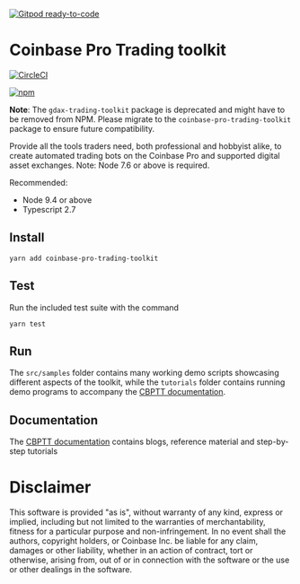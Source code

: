 [![Gitpod ready-to-code](https://img.shields.io/badge/Gitpod-ready--to--code-blue?logo=gitpod)](https://gitpod.io/#https://github.com/coinbase/coinbase-pro-trading-toolkit)

# Coinbase Pro Trading toolkit

[![CircleCI](https://circleci.com/gh/coinbase/coinbase-pro-trading-toolkit.svg?style=svg)](https://circleci.com/gh/coinbase/coinbase-pro-trading-toolkit)
<!-- ⛔️ AUTO-GENERATED-CONTENT:START (VERSIONBADGE) -->
[![npm](https://img.shields.io/badge/npm-v0.4.0-green.svg)](https://www.npmjs.com/package/coinbase-pro-trading-toolkit)
<!-- ⛔️ AUTO-GENERATED-CONTENT:END -->

**Note**: The `gdax-trading-toolkit` package is deprecated and might have to be removed from NPM. Please migrate to the `coinbase-pro-trading-toolkit` package to ensure future compatibility.

Provide all the tools traders need, both professional and hobbyist alike, to create automated trading bots on the
Coinbase Pro and supported digital asset exchanges. Note: Node 7.6 or above is required.

Recommended:
* Node 9.4 or above
* Typescript 2.7


## Install
    yarn add coinbase-pro-trading-toolkit

## Test
 Run the included test suite with the command

    yarn test

## Run

The `src/samples` folder contains many working demo scripts showcasing different aspects of the toolkit, while the `tutorials` folder
contains running demo programs to accompany the [CBPTT documentation](https://coinbase.github.io/coinbase-pro-trading-toolkit/).

## Documentation

The [CBPTT documentation](https://coinbase.github.io/coinbase-pro-trading-toolkit/) contains blogs, reference material and step-by-step tutorials

# Disclaimer

This software is provided "as is", without warranty of any kind, express or
implied, including but not limited to the warranties of merchantability,
fitness for a particular purpose and non-infringement. In no event shall the
authors, copyright holders, or Coinbase Inc. be liable for any claim, damages or other
liability, whether in an action of contract, tort or otherwise, arising from,
out of or in connection with the software or the use or other dealings in the
software.
